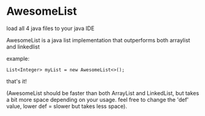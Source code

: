 # AwesomeList
load all 4 java files to your java IDE

AwesomeList is a java list implementation that outperforms both arraylist and linkedlist

example:

`List<Integer> myList = new AwesomeList<>();`

that's it! 

(AwesomeList should be faster than both ArrayList and LinkedList,
but takes a bit more space depending on your usage.
feel free to change the 'def' value, lower def = slower but takes less space).
